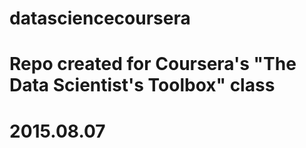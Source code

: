 # datasciencecoursera
# Repo created for Coursera's "The Data Scientist's Toolbox" class
# 2015.08.07
